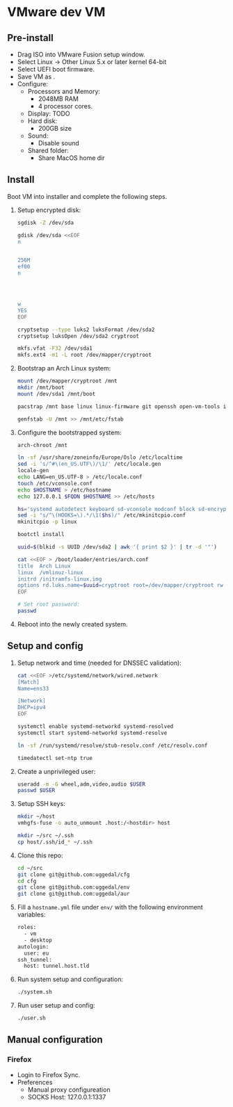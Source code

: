 VMware dev VM
=============

Pre-install
-----------

* Drag ISO into VMware Fusion setup window.
* Select Linux -> Other Linux 5.x or later kernel 64-bit
* Select UEFI boot firmware.
* Save VM as <hostname>.
* Configure:
    * Processors and Memory:
        * 2048MB RAM
        * 4 processor cores.
    * Display: TODO
    * Hard disk:
        * 200GB size
    * Sound:
        * Disable sound
    * Shared folder:
        * Share MacOS home dir

Install
-------

Boot VM into installer and complete the following steps.

1. Setup encrypted disk:

    ```sh
    sgdisk -Z /dev/sda

    gdisk /dev/sda <<EOF
    n


    256M
    ef00
    n




    w
    YES
    EOF

    cryptsetup --type luks2 luksFormat /dev/sda2
    cryptsetup luksOpen /dev/sda2 cryptroot

    mkfs.vfat -F32 /dev/sda1
    mkfs.ext4 -m1 -L root /dev/mapper/cryptroot
    ```

2. Bootstrap an Arch Linux system:

    ```sh
    mount /dev/mapper/cryptroot /mnt
    mkdir /mnt/boot
    mount /dev/sda1 /mnt/boot

    pacstrap /mnt base linux linux-firmware git openssh open-vm-tools inetutils

    genfstab -U /mnt >> /mnt/etc/fstab
    ```

3. Configure the bootstrapped system:

    ```sh
    arch-chroot /mnt

    ln -sf /usr/share/zoneinfo/Europe/Oslo /etc/localtime
    sed -i 's/^#\(en_US.UTF\)/\1/' /etc/locale.gen
    locale-gen
    echo LANG=en_US.UTF-8 > /etc/locale.conf
    touch /etc/vconsole.conf
    echo $HOSTNAME > /etc/hostname
    echo 127.0.0.1 $FQDN $HOSTNAME >> /etc/hosts

    hs='systemd autodetect keyboard sd-vconsole modconf block sd-encrypt filesystems fsck'
    sed -i "s/^\(HOOKS=\).*/\1($hs)/" /etc/mkinitcpio.conf
    mkinitcpio -p linux

    bootctl install

    uuid=$(blkid -s UUID /dev/sda2 | awk '{ print $2 }' | tr -d '"')

    cat <<EOF > /boot/loader/entries/arch.conf
    title  Arch Linux
    linux  /vmlinuz-linux
    initrd /initramfs-linux.img
    options rd.luks.name=$uuid=cryptroot root=/dev/mapper/cryptroot rw quiet
    EOF

    # Set root password:
    passwd
    ```
4. Reboot into the newly created system.

Setup and config
----------------

1. Setup network and time (needed for DNSSEC validation):

    ```sh
    cat <<EOF >/etc/systemd/network/wired.network
    [Match]
    Name=ens33

    [Network]
    DHCP=ipv4
    EOF

    systemctl enable systemd-networkd systemd-resolved
    systemctl start systemd-networkd systemd-resolve

    ln -sf /run/systemd/resolve/stub-resolv.conf /etc/resolv.conf

    timedatectl set-ntp true
    ```

2. Create a unprivileged user:

    ```sh
    useradd -m -G wheel,adm,video,audio $USER
    passwd $USER
    ```

3. Setup SSH keys:

    ```sh
    mkdir ~/host
    vmhgfs-fuse -o auto_unmount .host:/<hostdir> host

    mkdir ~/src ~/.ssh
    cp host/.ssh/id_* ~/.ssh
    ```

4. Clone this repo:

    ```sh
    cd ~/src
    git clone git@github.com:uggedal/cfg
    cd cfg
    git clone git@github.com:uggedal/env
    git clone git@github.com:uggedal/aur
    ```

5. Fill a `hostname.yml` file under `env/`
with the following environment variables:

    ```sh
    roles:
      - vm
      - desktop
    autologin:
      user: eu
    ssh_tunnel:
      host: tunnel.host.tld
    ```

6. Run system setup and configuration:

    ```sh
    ./system.sh
    ```

7. Run user setup and config:

    ```sh
    ./user.sh
    ```

Manual configuration
--------------------

### Firefox

- Login to Firefox Sync.
- Preferences
    - Manual proxy configureation
    - SOCKS Host: 127.0.0.1:1337
